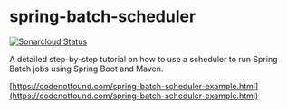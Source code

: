 # spring-batch-scheduler

[![Sonarcloud Status](https://sonarcloud.io/api/project_badges/measure?project=com.codenotfound%3Aspring-batch-scheduler&metric=alert_status)](https://sonarcloud.io/dashboard?id=com.codenotfound%3Aspring-batch-scheduler)

A detailed step-by-step tutorial on how to use a scheduler to run Spring Batch jobs using Spring Boot and Maven.

[https://codenotfound.com/spring-batch-scheduler-example.html](https://codenotfound.com/spring-batch-scheduler-example.html)
